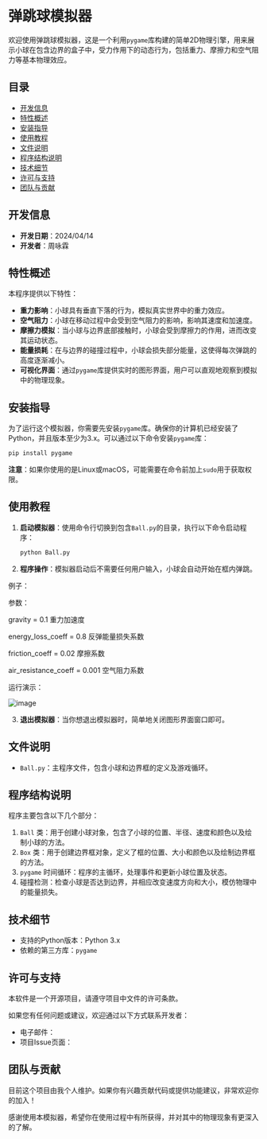 # 弹跳球模拟器

欢迎使用弹跳球模拟器，这是一个利用`pygame`库构建的简单2D物理引擎，用来展示小球在包含边界的盒子中，受力作用下的动态行为，包括重力、摩擦力和空气阻力等基本物理效应。

## 目录

- [开发信息](#开发信息)
- [特性概述](#特性概述)
- [安装指导](#安装指导)
- [使用教程](#使用教程)
- [文件说明](#文件说明)
- [程序结构说明](#程序结构说明)
- [技术细节](#技术细节)
- [许可与支持](#许可与支持)
- [团队与贡献](#团队与贡献)

## 开发信息

- **开发日期**：2024/04/14
- **开发者**：周咏霖

## 特性概述

本程序提供以下特性：

- **重力影响**：小球具有垂直下落的行为，模拟真实世界中的重力效应。
- **空气阻力**：小球在移动过程中会受到空气阻力的影响，影响其速度和加速度。
- **摩擦力模拟**：当小球与边界底部接触时，小球会受到摩擦力的作用，进而改变其运动状态。
- **能量损耗**：在与边界的碰撞过程中，小球会损失部分能量，这使得每次弹跳的高度逐渐减小。
- **可视化界面**：通过`pygame`库提供实时的图形界面，用户可以直观地观察到模拟中的物理现象。

## 安装指导

为了运行这个模拟器，你需要先安装`pygame`库。确保你的计算机已经安装了Python，并且版本至少为3.x。可以通过以下命令安装`pygame`库：

```bash
pip install pygame
```

**注意**：如果你使用的是Linux或macOS，可能需要在命令前加上`sudo`用于获取权限。

## 使用教程

1. **启动模拟器**：使用命令行切换到包含`Ball.py`的目录，执行以下命令启动程序：

   ```bash
   python Ball.py
   ```

2. **程序操作**：模拟器启动后不需要任何用户输入，小球会自动开始在框内弹跳。

例子：

参数：

gravity = 0.1   重力加速度

energy_loss_coeff = 0.8   反弹能量损失系数

friction_coeff = 0.02   摩擦系数

air_resistance_coeff = 0.001   空气阻力系数

运行演示：

![image](https://github.com/zylyes/homework/blob/main/Ball.gif)

3. **退出模拟器**：当你想退出模拟器时，简单地关闭图形界面窗口即可。

## 文件说明

- `Ball.py`：主程序文件，包含小球和边界框的定义及游戏循环。

## 程序结构说明

程序主要包含以下几个部分：

1. `Ball` 类：用于创建小球对象，包含了小球的位置、半径、速度和颜色以及绘制小球的方法。
2. `Box` 类：用于创建边界框对象，定义了框的位置、大小和颜色以及绘制边界框的方法。
3. `pygame` 时间循环：程序的主循环，处理事件和更新小球位置及状态。
4. 碰撞检测：检查小球是否达到边界，并相应改变速度方向和大小，模仿物理中的能量损失。

## 技术细节

- 支持的Python版本：Python 3.x
- 依赖的第三方库：`pygame`

## 许可与支持

本软件是一个开源项目，请遵守项目中文件的许可条款。

如果您有任何问题或建议，欢迎通过以下方式联系开发者：
- 电子邮件：
- 项目Issue页面：

## 团队与贡献

目前这个项目由我个人维护。如果你有兴趣贡献代码或提供功能建议，非常欢迎你的加入！

感谢使用本模拟器，希望你在使用过程中有所获得，并对其中的物理现象有更深入的了解。
